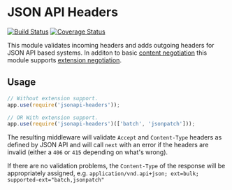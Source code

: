# JSON API Headers

[![Build Status](https://travis-ci.org/elliotttf/jsonapi-headers.svg?branch=master)](https://travis-ci.org/elliotttf/jsonapi-headers)
[![Coverage Status](https://coveralls.io/repos/elliotttf/jsonapi-headers/badge.svg?branch=master&service=github)](https://coveralls.io/github/elliotttf/jsonapi-headers?branch=master)

This module validates incoming headers and adds outgoing headers for
JSON API based systems. In additon to basic [content negotiation](http://jsonapi.org/format/#content-negotiation) this module supports [extension negotiation](http://jsonapi.org/extensions/#extension-negotiation).

## Usage

```javascript
// Without extension support.
app.use(require('jsonapi-headers'));

// OR With extension support.
app.use(require('jsonapi-headers')(['batch', 'jsonpatch']));
```

The resulting middleware will validate `Accept` and `Content-Type` headers
as defined by JSON API and will call `next` with an error if the headers are
invalid (either a `406` or `415` depending on what's wrong).

If there are no validation problems, the `Content-Type` of the response will
be appropriately assigned, e.g.
`application/vnd.api+json; ext=bulk; supported-ext="batch,jsonpatch"`

